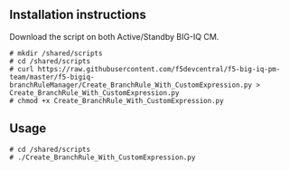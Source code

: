 Installation instructions
-------------------------

Download the script on both Active/Standby BIG-IQ CM.

```
# mkdir /shared/scripts
# cd /shared/scripts
# curl https://raw.githubusercontent.com/f5devcentral/f5-big-iq-pm-team/master/f5-bigiq-branchRuleManager/Create_BranchRule_With_CustomExpression.py > Create_BranchRule_With_CustomExpression.py
# chmod +x Create_BranchRule_With_CustomExpression.py
```

Usage
-----

```
# cd /shared/scripts
# ./Create_BranchRule_With_CustomExpression.py
```